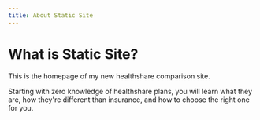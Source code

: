 ```yaml
---
title: About Static Site
---
```


# What is Static Site?

This is the homepage of my new healthshare comparison site.

Starting with zero knowledge of healthshare plans, you will learn what they are, how they're different than insurance, and how to choose the right one for you.